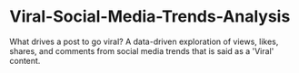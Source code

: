 # Viral-Social-Media-Trends-Analysis
What drives a post to go viral? A data-driven exploration of views, likes, shares, and comments from social media trends that is said as a 'Viral' content.
